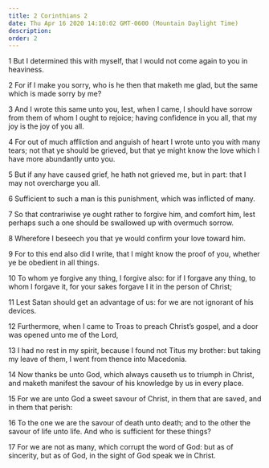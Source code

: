 ```yaml
---
title: 2 Corinthians 2
date: Thu Apr 16 2020 14:10:02 GMT-0600 (Mountain Daylight Time)
description: 
order: 2
---
```


<p>
  1 But I determined this with myself, that I would not come again to you in
  heaviness.
</p>
<p>
  2 For if I make you sorry, who is he then that maketh me glad, but the same
  which is made sorry by me?
</p>
<p>
  3 And I wrote this same unto you, lest, when I came, I should have sorrow from
  them of whom I ought to rejoice; having confidence in you all, that my joy is
  the joy of you all.
</p>
<p>
  4 For out of much affliction and anguish of heart I wrote unto you with many
  tears; not that ye should be grieved, but that ye might know the love which I
  have more abundantly unto you.
</p>
<p>
  5 But if any have caused grief, he hath not grieved me, but in part: that I
  may not overcharge you all.
</p>
<p>
  6 Sufficient to such a man is this punishment, which was inflicted of many.
</p>
<p>
  7 So that contrariwise ye ought rather to forgive him, and comfort him, lest
  perhaps such a one should be swallowed up with overmuch sorrow.
</p>
<p>8 Wherefore I beseech you that ye would confirm your love toward him.</p>
<p>
  9 For to this end also did I write, that I might know the proof of you,
  whether ye be obedient in all things.
</p>
<p>
  10 To whom ye forgive any thing, I forgive also: for if I forgave any thing,
  to whom I forgave it, for your sakes forgave I it in the person of Christ;
</p>
<p>
  11 Lest Satan should get an advantage of us: for we are not ignorant of his
  devices.
</p>
<p>
  12 Furthermore, when I came to Troas to preach Christ&#x2019;s gospel, and a
  door was opened unto me of the Lord,
</p>
<p>
  13 I had no rest in my spirit, because I found not Titus my brother: but
  taking my leave of them, I went from thence into Macedonia.
</p>
<p>
  14 Now thanks be unto God, which always causeth us to triumph in Christ, and
  maketh manifest the savour of his knowledge by us in every place.
</p>
<p>
  15 For we are unto God a sweet savour of Christ, in them that are saved, and
  in them that perish:
</p>
<p>
  16 To the one we are the savour of death unto death; and to the other the
  savour of life unto life. And who is sufficient for these things?
</p>
<p>
  17 For we are not as many, which corrupt the word of God: but as of sincerity,
  but as of God, in the sight of God speak we in Christ.
</p>
